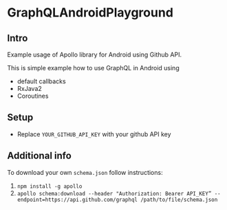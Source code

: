 # GraphQLAndroidPlayground

## Intro
Example usage of Apollo library for Android using Github API.

This is simple example how to use GraphQL in Android using
- default callbacks
- RxJava2
- Coroutines

## Setup

- Replace `YOUR_GITHUB_API_KEY` with your github API key

## Additional info

To download your own `schema.json` follow instructions:
1) `npm install -g apollo`
2) `apollo schema:download --header "Authorization: Bearer API_KEY” --endpoint=https://api.github.com/graphql /path/to/file/schema.json`
